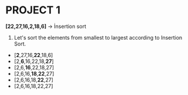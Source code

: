# PROJECT 1
**[22,27,16,2,18,6]** -> İnsertion sort

1. Let's sort the elements from smallest to largest according to Insertion Sort.
- [**2**,27,16,**22**,18,6]
- [2,**6**,16,22,18,**27**]
- [2,6,**16**,22,18,27]
- [2,6,16,**18**,**22**,27]
- [2,6,16,18,**22**,27]
- [2,6,16,18,22,27]
